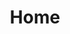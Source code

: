 ---
title: "Home"
description: ""
images: ["boat-canoe-dawn-2422463.jpg"]
draft: false
menu: main
weight: 1
---